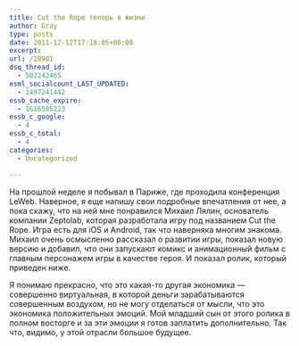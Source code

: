 ```yaml
---
title: Cut the Rope теперь в жизни
author: Gray
type: posts
date: 2011-12-12T17:18:05+00:00
excerpt:
url: /10901
dsq_thread_id:
  - 502242465
esml_socialcount_LAST_UPDATED:
  - 1497241442
essb_cache_expire:
  - 1616585223
essb_c_google:
  - 4
essb_c_total:
  - 4
categories:
  - Uncategorized

---
```








На прошлой неделе я побывал в Париже, где проходила конференция LeWeb. Наверное, я еще напишу свои подробные впечатления от нее, а пока скажу, что на ней мне понравился Михаил Лялин, основатель компании Zeptolab, которая разработала игру под названием Cut the Rope. Игра есть для iOS и Android, так что наверняка многим знакома. Михаил очень осмысленно рассказал о развитии игры, показал новую версию и добавил, что они запускают комикс и анимационный фильм с главным персонажем игры в качестве героя. И показал ролик, который приведен ниже.



Я понимаю прекрасно, что это какая-то другая экономика — совершенно виртуальная, в которой деньги зарабатываются совершенным воздухом, но не могу отделаться от мысли, что это экономика положительных эмоций. Мой младший сын от этого ролика в полном восторге и за эти эмоции я готов заплатить дополнительно. Так что, видимо, у этой отрасли большое будущее.